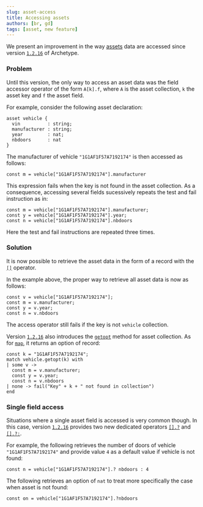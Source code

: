 ```yaml
---
slug: asset-access
title: Accessing assets
authors: [br, gd]
tags: [asset, new feature]
---
```


We present an improvement in the way [assets](/docs/asset) data are accessed since version [`1.2.16`](https://github.com/edukera/archetype-lang/releases/tag/1.2.16) of Archetype.

### Problem

Until this version, the only way to access an asset data was the field accessor operator of the form `A[k].f`, where `A` is the asset collection, `k` the asset key and `f` the asset field.

For example, consider the following asset declaration:
```archetype
asset vehicle {
  vin          : string;
  manufacturer : string;
  year         : nat;
  nbdoors      : nat
}
```

The manufacturer of vehicle `"1G1AF1F57A7192174"` is then accessed as follows:
```archetype
const m = vehicle["1G1AF1F57A7192174"].manufacturer
```

This expression fails when the key is not found in the asset collection. As a consequence, accessing several fields sucessively repeats the test and fail instruction as in:

```archetype
const m = vehicle["1G1AF1F57A7192174"].manufacturer;
const y = vehicle["1G1AF1F57A7192174"].year;
const n = vehicle["1G1AF1F57A7192174"].nbdoors
```

Here the test and fail instructions are repeated three times.

### Solution

It is now possible to retrieve the asset data in the form of a record with the [`[]`](/docs/reference/expressions/asset#ak--asset_keya) operator.

In the example above, the proper way to retrieve all asset data is now as follows:
```archetype
const v = vehicle["1G1AF1F57A7192174"];
const m = v.manufacturer;
const y = v.year;
const n = v.nbdoors
```

The access operator still fails if the key is not `vehicle` collection.

Version [`1.2.16`](https://github.com/edukera/archetype-lang/releases/tag/1.2.16) also introduces the [`getopt`](/docs/reference/expressions/asset#agetoptk--asset_keya) method for asset collection. As for [`map`](/docs/reference/types#map<K,%20V>), it returns an option of record:

```archetype
const k = "1G1AF1F57A7192174";
match vehicle.getopt(k) with
| some v ->
  const m = v.manufacturer;
  const y = v.year;
  const n = v.nbdoors
| none -> fail("Key" + k + " not found in collection")
end
```

### Single field access

Situations where a single asset field is accessed is very common though. In this case, version [`1.2.16`](https://github.com/edukera/archetype-lang/releases/tag/1.2.16) provides two new dedicated operators [`[].?`](/docs/reference/expressions/asset#ak--asset_keyaf) and [`[].?:`](/docs/reference/expressions/asset#ak--asset_keya-f--d).

For example, the following retrieves the number of doors of vehicle `"1G1AF1F57A7192174"` and provide value `4` as a default value if vehicle is not found:

```archetype
const n = vehicle["1G1AF1F57A7192174"].? nbdoors : 4
```

The following retrieves an option of `nat` to treat more specifically the case when asset is not found:
```archetype
const on = vehicle["1G1AF1F57A7192174"].?nbdoors
```


